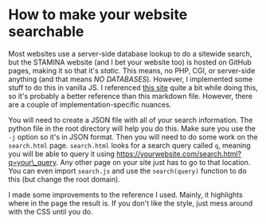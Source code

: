 # How to make your website searchable

Most websites use a server-side database lookup to do a sitewide search, but the STAMINA website (and I bet your website too) is hosted on GitHub pages, making it so that it's *static*. This means, no PHP, CGI, or server-side anything (and that means *NO DATABASES*). However, I implemented some stuff to do this in vanilla JS. I referenced [this site](https://gomakethings.com/how-to-create-a-vanilla-js-search-page-for-a-static-website/) quite a bit while doing this, so it's probably a better reference than this markdown file. However, there are a couple of implementation-specific nuances.

You will need to create a JSON file with all of your search information. The python file in the root directory will help you do this. Make sure you use the `-j` option so it's in JSON format. Then you will need to do some work on the `search.html` page. `search.html` looks for a search query called `q`, meaning you will be able to query it using https://yourwebsite.com/search.html?q=your\_query. Any other page on your site just has to go to that location. You can even import `search.js` and use the `search(query)` function to do this (but change the root domain).

I made some improvements to the reference I used. Mainly, it highlights where in the page the result is. If you don't like the style, just mess around with the CSS until you do.
